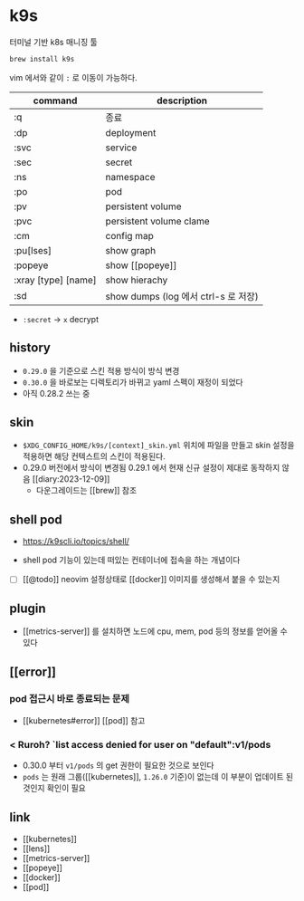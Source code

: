 # k9s
터미널 기반 k8s 매니징 툴
```sh
brew install k9s
```

vim 에서와 같이 `:` 로 이동이 가능하다.

| command             | description                          |
| -------             | -----------------------              |
| :q                  | 종료                                 |
| :dp                 | deployment                           |
| :svc                | service                              |
| :sec                | secret                               |
| :ns                 | namespace                            |
| :po                 | pod                                  |
| :pv                 | persistent volume                    |
| :pvc                | persistent volume clame              |
| :cm                 | config map                           |
| :pu[lses]           | show graph                           |
| :popeye             | show [[popeye]]                      |
| :xray [type] [name] | show hierachy                        |
| :sd                 | show dumps (log 에서 ctrl-s 로 저장) |

- `:secret` -> `x` decrypt

## history
- `0.29.0` 을 기준으로 스킨 적용 방식이 방식 변경
- `0.30.0` 을 바로보는 디렉토리가 바뀌고 yaml 스펙이 재정이 되었다
- 아직 0.28.2 쓰는 중

## skin
- `$XDG_CONFIG_HOME/k9s/[context]_skin.yml` 위치에 파일을 만들고 skin 설정을 적용하면 해당 컨텍스트의 스킨이 적용된다.
- 0.29.0 버전에서 방식이 변경됨 0.29.1 에서 현재 신규 설정이 제대로 동작하지 않음 [[diary:2023-12-09]]
  - 다운그레이드는 [[brew]] 참조

## shell pod
+ https://k9scli.io/topics/shell/
- shell pod 기능이 있는데 떠있는 컨테이너에 접속을 하는 개념이다
- [ ] [[@todo]] neovim 설정상태로 [[docker]] 이미지를 생성해서 붙을 수 있는지

## plugin
- [[metrics-server]] 를 설치하면 노드에 cpu, mem, pod 등의 정보를 얻어올 수 있다

## [[error]]
### pod 접근시 바로 종료되는 문제
- [[kubernetes#error]] [[pod]] 참고

### < Ruroh? `list access denied for user on "default":v1/pods 
- 0.30.0 부터 `v1/pods` 의 get 권한이 필요한 것으로 보인다 
- `pods` 는 원래 그룹([[kubernetes]], `1.26.0` 기준)이 없는데 이 부분이 업데이트 된 것인지 확인이 필요

## link
- [[kubernetes]]
- [[lens]]
- [[metrics-server]]
- [[popeye]]
- [[docker]]
- [[pod]]
